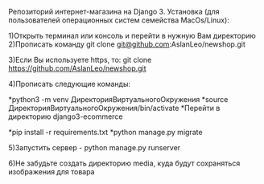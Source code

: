 Репозиторий интернет-магазина на Django 3.
Установка (для пользователей операционных систем семейства MacOs/Linux):

1)Открыть терминал или консоль и перейти в нужную Вам директорию
2)Прописать команду git clone git@github.com:AslanLeo/newshop.git

3)Если Вы используете https, то: git clone https://github.com/AslanLeo/newshop.git

4)Прописать следующие команды:


*python3 -m venv ДиректорияВиртуальногоОкружения
*source ДиректорияВиртуальногоОкружения/bin/activate
*Перейти в директорию django3-ecommerce

*pip install -r requirements.txt
*python manage.py migrate


5)Запустить сервер - python manage.py runserver

6)Не забудьте создать директорию media, куда будут сохраняться изображения для товара